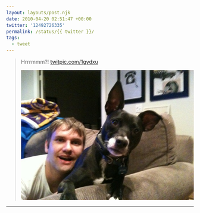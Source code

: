 ```yaml
---
layout: layouts/post.njk
date: 2010-04-20 02:51:47 +00:00
twitter: '12492726335'
permalink: /status/{{ twitter }}/
tags: 
  - tweet
---
```


> Hrrrmmm?! [twitpic.com/1gydxu](http://twitpic.com/1gydxu)
> 
> ![Clay and Boomer](/img/88944402.jpg)

---
